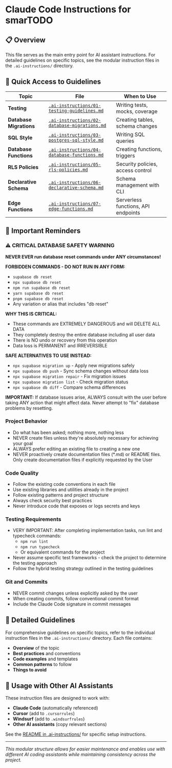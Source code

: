 # Claude Code Instructions for smarTODO

## 📋 Overview

This file serves as the main entry point for AI assistant instructions. For detailed guidelines on specific topics, see the modular instruction files in the `.ai-instructions/` directory.

## 🚀 Quick Access to Guidelines

| Topic                   | File                                                                                       | When to Use                         |
| ----------------------- | ------------------------------------------------------------------------------------------ | ----------------------------------- |
| **Testing**             | [`.ai-instructions/01-testing-guidelines.md`](.ai-instructions/01-testing-guidelines.md)   | Writing tests, mocks, coverage      |
| **Database Migrations** | [`.ai-instructions/02-database-migrations.md`](.ai-instructions/02-database-migrations.md) | Creating tables, schema changes     |
| **SQL Style**           | [`.ai-instructions/03-postgres-sql-style.md`](.ai-instructions/03-postgres-sql-style.md)   | Writing SQL queries                 |
| **Database Functions**  | [`.ai-instructions/04-database-functions.md`](.ai-instructions/04-database-functions.md)   | Creating functions, triggers        |
| **RLS Policies**        | [`.ai-instructions/05-rls-policies.md`](.ai-instructions/05-rls-policies.md)               | Security policies, access control   |
| **Declarative Schema**  | [`.ai-instructions/06-declarative-schema.md`](.ai-instructions/06-declarative-schema.md)   | Schema management with CLI          |
| **Edge Functions**      | [`.ai-instructions/07-edge-functions.md`](.ai-instructions/07-edge-functions.md)           | Serverless functions, API endpoints |

## 🎯 Important Reminders

### ⚠️ CRITICAL DATABASE SAFETY WARNING

**NEVER EVER run database reset commands under ANY circumstances!**

**FORBIDDEN COMMANDS - DO NOT RUN IN ANY FORM:**

- `supabase db reset`
- `npx supabase db reset`
- `npm run supabase db reset`
- `yarn supabase db reset`
- `pnpm supabase db reset`
- Any variation or alias that includes "db reset"

**WHY THIS IS CRITICAL:**

- These commands are EXTREMELY DANGEROUS and will DELETE ALL DATA
- They completely destroy the entire database including all user data
- There is NO undo or recovery from this operation
- Data loss is PERMANENT and IRREVERSIBLE

**SAFE ALTERNATIVES TO USE INSTEAD:**

- `npx supabase migration up` - Apply new migrations safely
- `npx supabase db push` - Sync schema changes without data loss
- `npx supabase migration repair` - Fix migration issues
- `npx supabase migration list` - Check migration status
- `npx supabase db diff` - Compare schema differences

**IMPORTANT:** If database issues arise, ALWAYS consult with the user before taking ANY action that might affect data. Never attempt to "fix" database problems by resetting.

### Project Behavior

- Do what has been asked; nothing more, nothing less
- NEVER create files unless they're absolutely necessary for achieving your goal
- ALWAYS prefer editing an existing file to creating a new one
- NEVER proactively create documentation files (\*.md) or README files. Only create documentation files if explicitly requested by the User

### Code Quality

- Follow the existing code conventions in each file
- Use existing libraries and utilities already in the project
- Follow existing patterns and project structure
- Always check security best practices
- Never introduce code that exposes or logs secrets and keys

### Testing Requirements

- VERY IMPORTANT: After completing implementation tasks, run lint and typecheck commands:
  - `npm run lint`
  - `npm run typecheck`
  - Or equivalent commands for the project
- Never assume specific test frameworks - check the project to determine the testing approach
- Follow the hybrid testing strategy outlined in the testing guidelines

### Git and Commits

- NEVER commit changes unless explicitly asked by the user
- When creating commits, follow conventional commit format
- Include the Claude Code signature in commit messages

## 📁 Detailed Guidelines

For comprehensive guidelines on specific topics, refer to the individual instruction files in the `.ai-instructions/` directory. Each file contains:

- **Overview** of the topic
- **Best practices** and conventions
- **Code examples** and templates
- **Common patterns** to follow
- **Things to avoid**

## 🔄 Usage with Other AI Assistants

These instruction files are designed to work with:

- **Claude Code** (automatically referenced)
- **Cursor** (add to `.cursorrules`)
- **Windsurf** (add to `.windsurfrules`)
- **Other AI assistants** (copy relevant sections)

See the [README in .ai-instructions/](.ai-instructions/README.md) for specific setup instructions.

---

_This modular structure allows for easier maintenance and enables use with different AI coding assistants while maintaining consistency across the project._
